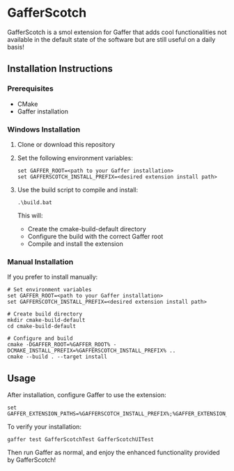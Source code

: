 # GafferScotch

GafferScotch is a smol extension for Gaffer that adds cool functionalities not available in the default state of the software but are still useful on a daily basis!

## Installation Instructions

### Prerequisites

- CMake
- Gaffer installation

### Windows Installation

1. Clone or download this repository
2. Set the following environment variables:

   ```
   set GAFFER_ROOT=<path to your Gaffer installation>
   set GAFFERSCOTCH_INSTALL_PREFIX=<desired extension install path>
   ```

3. Use the build script to compile and install:

   ```
   .\build.bat
   ```

   This will:

   - Create the cmake-build-default directory
   - Configure the build with the correct Gaffer root
   - Compile and install the extension

### Manual Installation

If you prefer to install manually:

```
# Set environment variables
set GAFFER_ROOT=<path to your Gaffer installation>
set GAFFERSCOTCH_INSTALL_PREFIX=<desired extension install path>

# Create build directory
mkdir cmake-build-default
cd cmake-build-default

# Configure and build
cmake -DGAFFER_ROOT=%GAFFER_ROOT% -DCMAKE_INSTALL_PREFIX=%GAFFERSCOTCH_INSTALL_PREFIX% ..
cmake --build . --target install
```

## Usage

After installation, configure Gaffer to use the extension:

```
set GAFFER_EXTENSION_PATHS=%GAFFERSCOTCH_INSTALL_PREFIX%;%GAFFER_EXTENSION_PATHS%
```

To verify your installation:

```
gaffer test GafferScotchTest GafferScotchUITest
```

Then run Gaffer as normal, and enjoy the enhanced functionality provided by GafferScotch!
